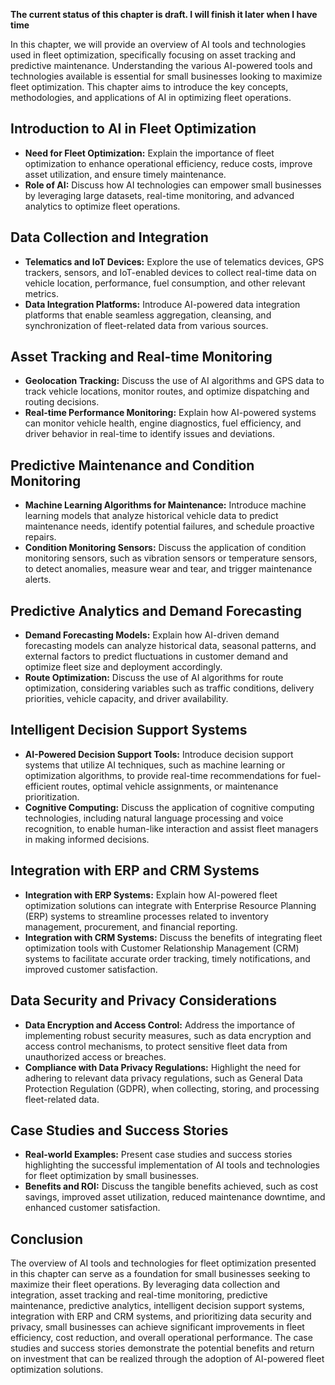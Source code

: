 **The current status of this chapter is draft. I will finish it later when I have time**

In this chapter, we will provide an overview of AI tools and technologies used in fleet optimization, specifically focusing on asset tracking and predictive maintenance. Understanding the various AI-powered tools and technologies available is essential for small businesses looking to maximize fleet optimization. This chapter aims to introduce the key concepts, methodologies, and applications of AI in optimizing fleet operations.

Introduction to AI in Fleet Optimization
----------------------------------------

* **Need for Fleet Optimization:** Explain the importance of fleet optimization to enhance operational efficiency, reduce costs, improve asset utilization, and ensure timely maintenance.
* **Role of AI:** Discuss how AI technologies can empower small businesses by leveraging large datasets, real-time monitoring, and advanced analytics to optimize fleet operations.

Data Collection and Integration
-------------------------------

* **Telematics and IoT Devices:** Explore the use of telematics devices, GPS trackers, sensors, and IoT-enabled devices to collect real-time data on vehicle location, performance, fuel consumption, and other relevant metrics.
* **Data Integration Platforms:** Introduce AI-powered data integration platforms that enable seamless aggregation, cleansing, and synchronization of fleet-related data from various sources.

Asset Tracking and Real-time Monitoring
---------------------------------------

* **Geolocation Tracking:** Discuss the use of AI algorithms and GPS data to track vehicle locations, monitor routes, and optimize dispatching and routing decisions.
* **Real-time Performance Monitoring:** Explain how AI-powered systems can monitor vehicle health, engine diagnostics, fuel efficiency, and driver behavior in real-time to identify issues and deviations.

Predictive Maintenance and Condition Monitoring
-----------------------------------------------

* **Machine Learning Algorithms for Maintenance:** Introduce machine learning models that analyze historical vehicle data to predict maintenance needs, identify potential failures, and schedule proactive repairs.
* **Condition Monitoring Sensors:** Discuss the application of condition monitoring sensors, such as vibration sensors or temperature sensors, to detect anomalies, measure wear and tear, and trigger maintenance alerts.

Predictive Analytics and Demand Forecasting
-------------------------------------------

* **Demand Forecasting Models:** Explain how AI-driven demand forecasting models can analyze historical data, seasonal patterns, and external factors to predict fluctuations in customer demand and optimize fleet size and deployment accordingly.
* **Route Optimization:** Discuss the use of AI algorithms for route optimization, considering variables such as traffic conditions, delivery priorities, vehicle capacity, and driver availability.

Intelligent Decision Support Systems
------------------------------------

* **AI-Powered Decision Support Tools:** Introduce decision support systems that utilize AI techniques, such as machine learning or optimization algorithms, to provide real-time recommendations for fuel-efficient routes, optimal vehicle assignments, or maintenance prioritization.
* **Cognitive Computing:** Discuss the application of cognitive computing technologies, including natural language processing and voice recognition, to enable human-like interaction and assist fleet managers in making informed decisions.

Integration with ERP and CRM Systems
------------------------------------

* **Integration with ERP Systems:** Explain how AI-powered fleet optimization solutions can integrate with Enterprise Resource Planning (ERP) systems to streamline processes related to inventory management, procurement, and financial reporting.
* **Integration with CRM Systems:** Discuss the benefits of integrating fleet optimization tools with Customer Relationship Management (CRM) systems to facilitate accurate order tracking, timely notifications, and improved customer satisfaction.

Data Security and Privacy Considerations
----------------------------------------

* **Data Encryption and Access Control:** Address the importance of implementing robust security measures, such as data encryption and access control mechanisms, to protect sensitive fleet data from unauthorized access or breaches.
* **Compliance with Data Privacy Regulations:** Highlight the need for adhering to relevant data privacy regulations, such as General Data Protection Regulation (GDPR), when collecting, storing, and processing fleet-related data.

Case Studies and Success Stories
--------------------------------

* **Real-world Examples:** Present case studies and success stories highlighting the successful implementation of AI tools and technologies for fleet optimization by small businesses.
* **Benefits and ROI:** Discuss the tangible benefits achieved, such as cost savings, improved asset utilization, reduced maintenance downtime, and enhanced customer satisfaction.

Conclusion
----------

The overview of AI tools and technologies for fleet optimization presented in this chapter can serve as a foundation for small businesses seeking to maximize their fleet operations. By leveraging data collection and integration, asset tracking and real-time monitoring, predictive maintenance, predictive analytics, intelligent decision support systems, integration with ERP and CRM systems, and prioritizing data security and privacy, small businesses can achieve significant improvements in fleet efficiency, cost reduction, and overall operational performance. The case studies and success stories demonstrate the potential benefits and return on investment that can be realized through the adoption of AI-powered fleet optimization solutions.
